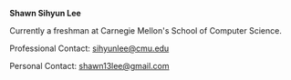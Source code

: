 **Shawn Sihyun Lee**

Currently a freshman at Carnegie Mellon's School of Computer Science.

Professional Contact: sihyunlee@cmu.edu

Personal Contact: shawn13lee@gmail.com

<!---
ShawneeBoy/ShawneeBoy is a ✨ special ✨ repository because its `README.md` (this file) appears on your GitHub profile.
You can click the Preview link to take a look at your changes.
--->
